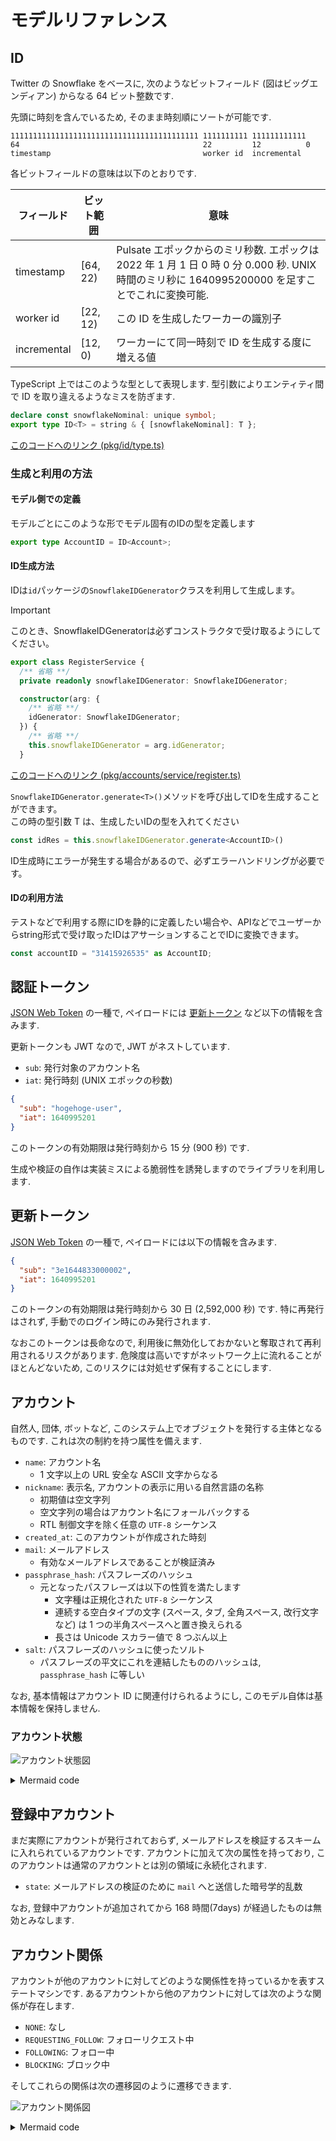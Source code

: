 # モデルリファレンス

## ID

Twitter の Snowflake をベースに, 次のようなビットフィールド
(図はビッグエンディアン) からなる 64 ビット整数です.

先頭に時刻を含んでいるため, そのまま時刻順にソートが可能です.

```
111111111111111111111111111111111111111111 1111111111 111111111111
64                                         22         12          0
timestamp                                  worker id  incremental
```

各ビットフィールドの意味は以下のとおりです.

| フィールド  | ビット範囲 | 意味                                                                                                                                           |
| ----------- | ---------- | ---------------------------------------------------------------------------------------------------------------------------------------------- |
| timestamp   | [64, 22)   | Pulsate エポックからのミリ秒数. エポックは 2022 年 1 月 1 日 0 時 0 分 0.000 秒. UNIX 時間のミリ秒に 1640995200000 を足すことでこれに変換可能. |
| worker id   | [22, 12)   | この ID を生成したワーカーの識別子                                                                                                             |
| incremental | [12, 0)    | ワーカーにて同一時刻で ID を生成する度に増える値                                                                                               |

TypeScript 上ではこのような型として表現します. 型引数によりエンティティ間で ID
を取り違えるようなミスを防ぎます.

```ts
declare const snowflakeNominal: unique symbol;
export type ID<T> = string & { [snowflakeNominal]: T };
```
[このコードへのリンク (pkg/id/type.ts)](https://github.com/pulsate-dev/pulsate/blob/7659bb22977dbe31ac85a84d564c2cef0559492c/pkg/id/type.ts#L1-L2)

### 生成と利用の方法
#### モデル側での定義
モデルごとにこのような形でモデル固有のIDの型を定義します

```typescript
export type AccountID = ID<Account>;
```

#### ID生成方法
IDは`id`パッケージの`SnowflakeIDGenerator`クラスを利用して生成します。  

> [!IMPORTANT]
> このとき、SnowflakeIDGeneratorは必ずコンストラクタで受け取るようにしてください。
> ```typescript
> export class RegisterService {
>   /** 省略 **/
>   private readonly snowflakeIDGenerator: SnowflakeIDGenerator;
>
>   constructor(arg: {
>     /** 省略 **/
>     idGenerator: SnowflakeIDGenerator;
>   }) {
>     /** 省略 **/
>     this.snowflakeIDGenerator = arg.idGenerator;
>   }
> ```
> [このコードへのリンク (pkg/accounts/service/register.ts)](https://github.com/pulsate-dev/pulsate/blob/7659bb22977dbe31ac85a84d564c2cef0559492c/pkg/accounts/service/register.ts#L37-L56)

`SnowflakeIDGenerator.generate<T>()`メソッドを呼び出してIDを生成することができます。  
この時の型引数 T は、生成したいIDの型を入れてください
```typescript
const idRes = this.snowflakeIDGenerator.generate<AccountID>()
```

ID生成時にエラーが発生する場合があるので、必ずエラーハンドリングが必要です。

#### IDの利用方法

テストなどで利用する際にIDを静的に定義したい場合や、APIなどでユーザーからstring形式で受け取ったIDはアサーションすることでIDに変換できます。

```typescript
const accountID = "31415926535" as AccountID;
```


## 認証トークン

[JSON Web Token](https://datatracker.ietf.org/doc/html/rfc7519) の一種で,
ペイロードには [更新トークン](#更新トークン) など以下の情報を含みます.

更新トークンも JWT なので, JWT がネストしています.

- `sub`: 発行対象のアカウント名
- `iat`: 発行時刻 (UNIX エポックの秒数)

```json
{
  "sub": "hogehoge-user",
  "iat": 1640995201
}
```

このトークンの有効期限は発行時刻から 15 分 (900 秒) です.

生成や検証の自作は実装ミスによる脆弱性を誘発しますのでライブラリを利用します.

## 更新トークン

[JSON Web Token](https://datatracker.ietf.org/doc/html/rfc7519) の一種で,
ペイロードには以下の情報を含みます.

```json
{
  "sub": "3e1644833000002",
  "iat": 1640995201
}
```

このトークンの有効期限は発行時刻から 30 日 (2,592,000 秒) です.
特に再発行はされず, 手動でのログイン時にのみ発行されます.

なおこのトークンは長命なので,
利用後に無効化しておかないと奪取されて再利用されるリスクがあります.
危険度は高いですがネットワーク上に流れることがほとんどないため,
このリスクには対処せず保有することにします.

## アカウント

自然人, 団体, ボットなど,
このシステム上でオブジェクトを発行する主体となるものです.
これは次の制約を持つ属性を備えます.

- `name`: アカウント名
  - 1 文字以上の URL 安全な ASCII 文字からなる
- `nickname`: 表示名, アカウントの表示に用いる自然言語の名称
  - 初期値は空文字列
  - 空文字列の場合はアカウント名にフォールバックする
  - RTL 制御文字を除く任意の `UTF-8` シーケンス
- `created_at`: このアカウントが作成された時刻
- `mail`: メールアドレス
  - 有効なメールアドレスであることが検証済み
- `passphrase_hash`: パスフレーズのハッシュ
  - 元となったパスフレーズは以下の性質を満たします
    - 文字種は正規化された `UTF-8` シーケンス
    - 連続する空白タイプの文字 (スペース, タブ, 全角スペース, 改行文字など) は 1
      つの半角スペースへと置き換えられる
    - 長さは Unicode スカラー値で 8 つぶん以上
- `salt`: パスフレーズのハッシュに使ったソルト
  - パスフレーズの平文にこれを連結したもののハッシュは, `passphrase_hash`
    に等しい

なお, 基本情報はアカウント ID に関連付けられるようにし,
このモデル自体は基本情報を保持しません.

### アカウント状態

![アカウント状態図](./image/mermaid/account-status-mermaid.png)

<details>

<summary>Mermaid code</summary>

```mermaid
stateDiagram-v2
	NOT_ACTIVATED --> ACTIVE
	ACTIVE --> FROZEN
	ACTIVE --> SILENCED
	SILENCED --> FROZEN
	FROZEN --> SILENCED
	SILENCED --> ACTIVE
	FROZEN --> ACTIVE
```

</details>

## 登録中アカウント

まだ実際にアカウントが発行されておらず,
メールアドレスを検証するスキームに入れられているアカウントです.
アカウントに加えて次の属性を持っており,
このアカウントは通常のアカウントとは別の領域に永続化されます.

- `state`: メールアドレスの検証のために `mail` へと送信した暗号学的乱数

なお, 登録中アカウントが追加されてから 168 時間(7days)
が経過したものは無効とみなします.

## アカウント関係

アカウントが他のアカウントに対してどのような関係性を持っているかを表すステートマシンです.
あるアカウントから他のアカウントに対しては次のような関係が存在します.

- `NONE`: なし
- `REQUESTING_FOLLOW`: フォローリクエスト中
- `FOLLOWING`: フォロー中
- `BLOCKING`: ブロック中

そしてこれらの関係は次の遷移図のように遷移できます.

![アカウント関係図](./image/mermaid/account-relationship-mermaid.png)

<details>

<summary>Mermaid code</summary>

```mermaid
stateDiagram-v2
    NONE --> REQUESTING_FOLLOW
    REQUESTING_FOLLOW --> NONE
    REQUESTING_FOLLOW --> FOLLOWING
    FOLLOWING --> NONE
    FOLLOWING --> BLOCKING
    NONE --> BLOCKING
    BLOCKING --> NONE
```

</details>

